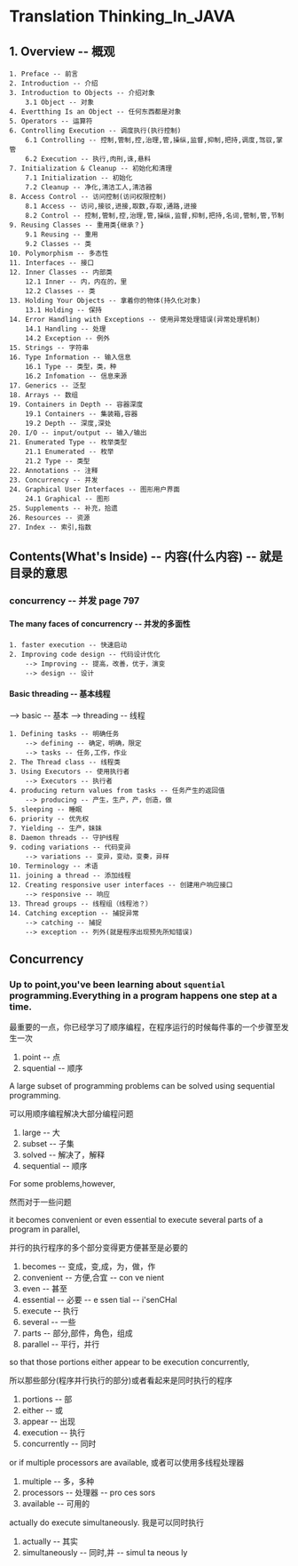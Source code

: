 # Translation Thinking_In_JAVA

## 1. Overview -- 概观
```
1. Preface -- 前言
2. Introduction -- 介绍
3. Introduction to Objects -- 介绍对象
    3.1 Object -- 对象
4. Evertthing Is an Object -- 任何东西都是对象
5. Operators -- 运算符
6. Controlling Execution -- 调度执行(执行控制)
    6.1 Controlling -- 控制,管制,控,治理,管,操纵,监督,抑制,把持,调度,驾驭,掌管
    6.2 Execution -- 执行,肉刑,诛,悬料
7. Initialization & Cleanup -- 初始化和清理
    7.1 Initialization -- 初始化
    7.2 Cleanup -- 净化,清洁工人,清洁器
8. Access Control -- 访问控制(访问权限控制)
    8.1 Access -- 访问,接驳,进接,取数,存取,通路,进接
    8.2 Control -- 控制,管制,控,治理,管,操纵,监督,抑制,把持,名词,管制,管,节制
9. Reusing Classes -- 重用类{继承？}
    9.1 Reusing -- 重用
    9.2 Classes -- 类
10. Polymorphism -- 多态性
11. Interfaces -- 接口
12. Inner Classes -- 内部类
    12.1 Inner -- 内，内在的，里
    12.2 Classes -- 类
13. Holding Your Objects -- 拿着你的物体(持久化对象)
    13.1 Holding -- 保持
14. Error Handling with Exceptions -- 使用异常处理错误(异常处理机制)
    14.1 Handling -- 处理
    14.2 Exception -- 例外
15. Strings -- 字符串
16. Type Information -- 输入信息
    16.1 Type -- 类型，类，种
    16.2 Infomation -- 信息来源
17. Generics -- 泛型
18. Arrays -- 数组
19. Containers in Depth -- 容器深度
    19.1 Containers -- 集装箱,容器
    19.2 Depth -- 深度,深处
20. I/O -- input/output -- 输入/输出
21. Enumerated Type -- 枚举类型
    21.1 Enumerated -- 枚举
    21.2 Type -- 类型
22. Annotations -- 注释
23. Concurrency -- 并发
24. Graphical User Interfaces -- 图形用户界面
    24.1 Graphical -- 图形
25. Supplements -- 补充，拾遗
26. Resources -- 资源
27. Index -- 索引,指数
```


## Contents(What's Inside) -- 内容(什么内容) -- 就是目录的意思

### concurrency -- 并发 page 797
#### The many faces of concurrencry -- 并发的多面性
    1. faster execution -- 快速启动
    2. Improving code design -- 代码设计优化
        --> Improving -- 提高，改善，优于，演变
        --> design -- 设计
#### Basic threading -- 基本线程
--> basic -- 基本
--> threading -- 线程

    1. Defining tasks -- 明确任务
        --> defining -- 确定，明确，限定
        --> tasks -- 任务,工作，作业
    2. The Thread class -- 线程类
    3. Using Executors -- 使用执行者
        --> Executors -- 执行者
    4. producing return values from tasks -- 任务产生的返回值
        --> producing -- 产生，生产，产，创造，做
    5. sleeping -- 睡眠
    6. priority -- 优先权
    7. Yielding -- 生产，妹妹
    8. Daemon threads -- 守护线程
    9. coding variations -- 代码变异
        --> variations -- 变异，变动，变奏，异样
    10. Terminology -- 术语
    11. joining a thread -- 添加线程
    12. Creating responsive user interfaces -- 创建用户响应接口
        --> responsive -- 响应
    13. Thread groups -- 线程组（线程池？）
    14. Catching exception -- 捕捉异常
        --> catching -- 捕捉
        --> exception -- 列外(就是程序出现预先所知错误)




## Concurrency 
### Up to point,you've been learning about `squential` programming.Everything in a program happens one step at a time. 

最重要的一点，你已经学习了顺序编程，在程序运行的时候每件事的一个步骤至发生一次

1. point -- 点
2. squential -- 顺序

A large subset of programming problems can be solved using sequential programming.

可以用顺序编程解决大部分编程问题

1. large -- 大
2. subset -- 子集
3. solved -- 解决了，解释
4. sequential -- 顺序

For some problems,however,

然而对于一些问题

it becomes convenient or even essential to execute several parts of a program in parallel,

并行的执行程序的多个部分变得更方便甚至是必要的

1. becomes -- 变成，变,成，为，做，作
2. convenient -- 方便,合宜 -- con ve nient
3. even -- 甚至
4. essential -- 必要 -- e ssen tial -- i'senCHal
5. execute -- 执行
6. several -- 一些
7. parts -- 部分,部件，角色，组成
8. parallel -- 平行，并行

so that those portions either appear to be execution concurrently,

所以那些部分(程序并行执行的部分)或者看起来是同时执行的程序

1. portions -- 部
10. either -- 或
11. appear -- 出现
12. execution -- 执行
13. concurrently -- 同时

or if multiple processors are available,
或者可以使用多线程处理器
1. multiple -- 多，多种
2. processors -- 处理器 -- pro ces sors
3. available -- 可用的

actually do execute simultaneously.
我是可以同时执行
1. actually -- 其实
2. simultaneously -- 同时,并 -- simul ta neous ly